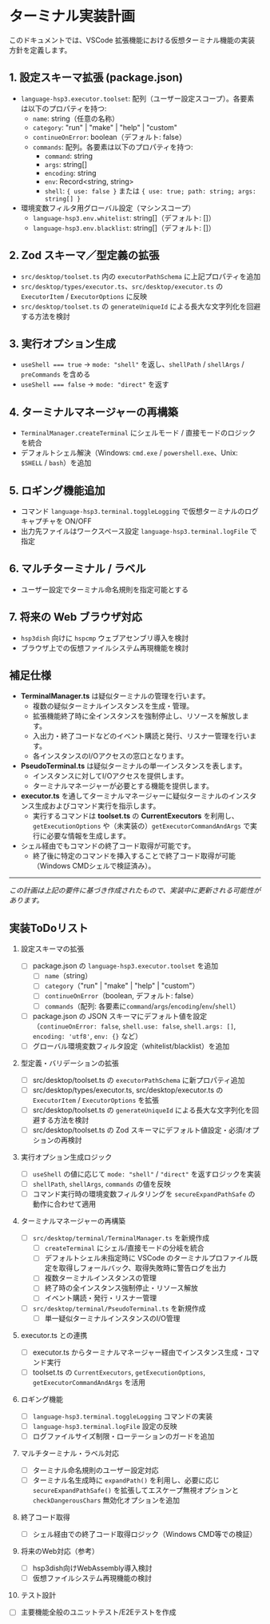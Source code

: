# ターミナル実装計画

このドキュメントでは、VSCode 拡張機能における仮想ターミナル機能の実装方針を定義します。

## 1. 設定スキーマ拡張 (package.json)

- `language-hsp3.executor.toolset`: 配列（ユーザー設定スコープ）。各要素は以下のプロパティを持つ:
  - `name`: string（任意の名称）
  - `category`: "run" | "make" | "help" | "custom"
  - `continueOnError`: boolean（デフォルト: false）
  - `commands`: 配列。各要素は以下のプロパティを持つ:
    - `command`: string
    - `args`: string[]
    - `encoding`: string
    - `env`: Record<string, string>
    - `shell`: `{ use: false }` または `{ use: true; path: string; args: string[] }`
- 環境変数フィルタ用グローバル設定（マシンスコープ）
  - `language-hsp3.env.whitelist`: string[]（デフォルト: []）
  - `language-hsp3.env.blacklist`: string[]（デフォルト: []）

## 2. Zod スキーマ／型定義の拡張

- `src/desktop/toolset.ts` 内の `executorPathSchema` に上記プロパティを追加
- `src/desktop/types/executor.ts`、`src/desktop/executor.ts` の `ExecutorItem` / `ExecutorOptions` に反映
- `src/desktop/toolset.ts` の `generateUniqueId` による長大な文字列化を回避する方法を検討

## 3. 実行オプション生成

- `useShell === true` → `mode: "shell"` を返し、`shellPath` / `shellArgs` / `preCommands` を含める
- `useShell === false` → `mode: "direct"` を返す

## 4. ターミナルマネージャーの再構築

- `TerminalManager.createTerminal` にシェルモード / 直接モードのロジックを統合
- デフォルトシェル解決（Windows: `cmd.exe` / `powershell.exe`、Unix: `$SHELL` / `bash`）を追加

## 5. ロギング機能追加

- コマンド `language-hsp3.terminal.toggleLogging` で仮想ターミナルのログキャプチャを ON/OFF
- 出力先ファイルはワークスペース設定 `language-hsp3.terminal.logFile` で指定

## 6. マルチターミナル / ラベル

- ユーザー設定でターミナル命名規則を指定可能とする

## 7. 将来の Web ブラウザ対応

- `hsp3dish` 向けに `hspcmp` ウェブアセンブリ導入を検討
- ブラウザ上での仮想ファイルシステム再現機能を検討

## 補足仕様

- **TerminalManager.ts** は疑似ターミナルの管理を行います。
  - 複数の疑似ターミナルインスタンスを生成・管理。
  - 拡張機能終了時に全インスタンスを強制停止し、リソースを解放します。
  - 入出力・終了コードなどのイベント購読と発行、リスナー管理を行います。
  - 各インスタンスのI/Oアクセスの窓口となります。
- **PseudoTerminal.ts** は疑似ターミナルの単一インスタンスを表します。
  - インスタンスに対してI/Oアクセスを提供します。
  - ターミナルマネージャーが必要とする機能を提供します。
- **executor.ts** を通してターミナルマネージャーに疑似ターミナルのインスタンス生成およびコマンド実行を指示します。
  - 実行するコマンドは **toolset.ts** の **CurrentExecutors** を利用し、`getExecutionOptions` や（未実装の）`getExecutorCommandAndArgs` で実行に必要な情報を生成します。
- シェル経由でもコマンドの終了コード取得が可能です。
  - 終了後に特定のコマンドを挿入することで終了コード取得が可能（Windows CMDシェルで検証済み）。

---

_この計画は上記の要件に基づき作成されたもので、実装中に更新される可能性があります。_

## 実装ToDoリスト

1. 設定スキーマの拡張

   - [ ] package.json の `language-hsp3.executor.toolset` を追加
     - [ ] `name`（string）
     - [ ] `category`（"run" | "make" | "help" | "custom"）
     - [ ] `continueOnError`（boolean, デフォルト: false）
     - [ ] `commands`（配列: 各要素に`command`/`args`/`encoding`/`env`/`shell`）
   - [ ] package.json の JSON スキーマにデフォルト値を設定（`continueOnError: false`, `shell.use: false`, `shell.args: []`, `encoding: 'utf8'`, `env: {}` など）
   - [ ] グローバル環境変数フィルタ設定（whitelist/blacklist）を追加

2. 型定義・バリデーションの拡張

   - [ ] src/desktop/toolset.ts の `executorPathSchema` に新プロパティ追加
   - [ ] src/desktop/types/executor.ts, src/desktop/executor.ts の `ExecutorItem` / `ExecutorOptions` を拡張
   - [ ] src/desktop/toolset.ts の `generateUniqueId` による長大な文字列化を回避する方法を検討
   - [ ] src/desktop/toolset.ts の Zod スキーマにデフォルト値設定・必須/オプションの再検討

3. 実行オプション生成ロジック

   - [ ] `useShell` の値に応じて `mode: "shell"` / `"direct"` を返すロジックを実装
   - [ ] `shellPath`, `shellArgs`, `commands` の値を反映
   - [ ] コマンド実行時の環境変数フィルタリングを `secureExpandPathSafe` の動作に合わせて適用

4. ターミナルマネージャーの再構築

   - [ ] `src/desktop/terminal/TerminalManager.ts` を新規作成
     - [ ] `createTerminal` にシェル/直接モードの分岐を統合
     - [ ] デフォルトシェル未指定時に VSCode のターミナルプロファイル既定を取得しフォールバック、取得失敗時に警告ログを出力
     - [ ] 複数ターミナルインスタンスの管理
     - [ ] 終了時の全インスタンス強制停止・リソース解放
     - [ ] イベント購読・発行・リスナー管理
   - [ ] `src/desktop/terminal/PseudoTerminal.ts` を新規作成
     - [ ] 単一疑似ターミナルインスタンスのI/O管理

5. executor.ts との連携

   - [ ] executor.ts からターミナルマネージャー経由でインスタンス生成・コマンド実行
   - [ ] toolset.ts の `CurrentExecutors`, `getExecutionOptions`, `getExecutorCommandAndArgs` を活用

6. ロギング機能

   - [ ] `language-hsp3.terminal.toggleLogging` コマンドの実装
   - [ ] `language-hsp3.terminal.logFile` 設定の反映
   - [ ] ログファイルサイズ制限・ローテーションのガードを追加

7. マルチターミナル・ラベル対応

   - [ ] ターミナル命名規則のユーザー設定対応
   - [ ] ターミナル名生成時に `expandPath()` を利用し、必要に応じ `secureExpandPathSafe()` を拡張してエスケープ無視オプションと `checkDangerousChars` 無効化オプションを追加

8. 終了コード取得

   - [ ] シェル経由での終了コード取得ロジック（Windows CMD等での検証）

9. 将来のWeb対応（参考）

   - [ ] hsp3dish向けWebAssembly導入検討
   - [ ] 仮想ファイルシステム再現機能の検討

10. テスト設計

- [ ] 主要機能全般のユニットテスト/E2Eテストを作成
